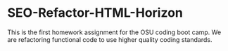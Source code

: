 # SEO-Refactor-HTML-Horizon
This is the first homework assignment for the OSU coding boot camp. We are refactoring functional code to use higher quality coding standards.
